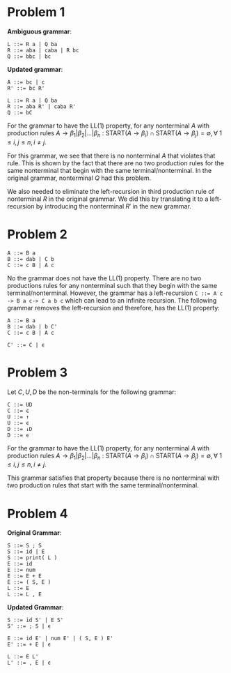 # Problem 1

<b>Ambiguous grammar</b>:
```
L ::= R a | Q ba
R ::= aba | caba | R bc
Q ::= bbc | bc
```

<b>Updated grammar</b>:
```
A ::= bc | c
R' ::= bc R'

L ::= R a | Q ba
R ::= aba R' | caba R'
Q ::= bC
```

For the grammar to have the $\text{LL}(1)$ property, for any nonterminal $A$ with production rules $A \rightarrow \beta_1 | \beta_2 | ... | \beta_n$ : $\text{START}(A \rightarrow \beta_i) \cap \text{START}(A \rightarrow \beta_j) = \emptyset, \forall \ 1 \leq i, j \leq n, i \not = j$.

For this grammar, we see that there is no nonterminal $A$ that violates that rule. This is shown by the fact that there are no two production rules for the same nonterminal that begin with the same terminal/nonterminal. In the original grammar, nonterminal $Q$ had this problem. 

We also needed to eliminate the left-recursion in third production rule of nonterminal $R$ in the original grammar. We did this by translating it to a left-recursion by introducing the nonterminal $R'$ in the new grammar.

# Problem 2
```
A ::= B a
B ::= dab | C b
C ::= c B | A c
```

No the grammar does not have the LL(1) property. There are no two productions rules for any nonterminal such that they begin with the same terminal/nonterminal. However, the grammar has a left-recursion `C ::= A c -> B a c-> C a b c`  which can lead to an infinite recursion. The following grammar removes the left-recursion and therefore, has the LL(1) property:

```
A ::= B a
B ::= dab | b C'
C ::= c B | A c

C' ::= C | ϵ
```

# Problem 3

Let $C, U, D$ be the non-terminals for the following grammar:

```
C ::= UD
C ::= ϵ
U ::= ↑
U ::= ϵ
D ::= ↓D
D ::= ϵ
```

For the grammar to have the $\text{LL}(1)$ property, for any nonterminal $A$ with production rules $A \rightarrow \beta_1 | \beta_2 | ... | \beta_n$ : $\text{START}(A \rightarrow \beta_i) \cap \text{START}(A \rightarrow \beta_j) = \emptyset, \forall \ 1 \leq i, j \leq n, i \not = j$.

This grammar satisfies that property because there is no nonterminal with two production rules that start with the same terminal/nonterminal.

# Problem 4

<b>Original Grammar</b>:
```
S ::= S ; S
S ::= id | E
S ::= print( L )
E ::= id
E ::= num
E ::= E + E
E ::= ( S, E )
L ::= E
L ::= L , E
```

<b>Updated Grammar</b>:
```
S ::= id S' | E S'
S' ::= ; S | ϵ

E ::= id E' | num E' | ( S, E ) E'
E' ::= + E | ϵ

L ::= E L'
L' ::= , E | ϵ
```





